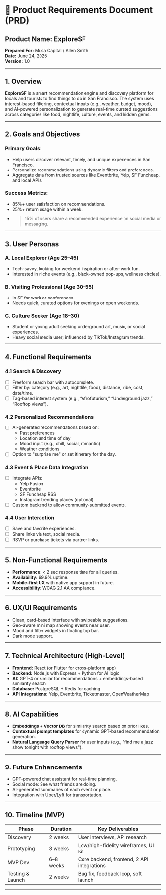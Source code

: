 # 📄 Product Requirements Document (PRD)

## Product Name: **ExploreSF**

**Prepared For:** Musa Capital / Allen Smith  
**Date:** June 24, 2025  
**Version:** 1.0

---

## 1. Overview

**ExploreSF** is a smart recommendation engine and discovery platform for locals and tourists to find things to do in San Francisco. The system uses interest-based filtering, contextual inputs (e.g., weather, budget, mood), and AI-powered personalization to generate real-time curated suggestions across categories like food, nightlife, culture, events, and hidden gems.

---

## 2. Goals and Objectives

### Primary Goals:
- Help users discover relevant, timely, and unique experiences in San Francisco.
- Personalize recommendations using dynamic filters and preferences.
- Aggregate data from trusted sources like Eventbrite, Yelp, SF Funcheap, and local APIs.

### Success Metrics:
- 85%+ user satisfaction on recommendations.
- 25%+ return usage within a week.
- >15% of users share a recommended experience on social media or messaging.

---

## 3. User Personas

### A. Local Explorer (Age 25–45)
- Tech-savvy, looking for weekend inspiration or after-work fun.
- Interested in niche events (e.g., black-owned pop-ups, wellness circles).

### B. Visiting Professional (Age 30–55)
- In SF for work or conferences.
- Needs quick, curated options for evenings or open weekends.

### C. Culture Seeker (Age 18–30)
- Student or young adult seeking underground art, music, or social experiences.
- Heavy social media user; influenced by TikTok/Instagram trends.

---

## 4. Functional Requirements

### 4.1 Search & Discovery
- [ ] Freeform search bar with autocomplete.
- [ ] Filter by: category (e.g., art, nightlife, food), distance, vibe, cost, date/time.
- [ ] Tag-based interest system (e.g., “Afrofuturism,” “Underground jazz,” “Rooftop views”).

### 4.2 Personalized Recommendations
- [ ] AI-generated recommendations based on:
  - Past preferences
  - Location and time of day
  - Mood input (e.g., chill, social, romantic)
  - Weather conditions
- [ ] Option to "surprise me" or set itinerary for the day.

### 4.3 Event & Place Data Integration
- [ ] Integrate APIs:
  - Yelp Fusion
  - Eventbrite
  - SF Funcheap RSS
  - Instagram trending places (optional)
- [ ] Custom backend to allow community-submitted events.

### 4.4 User Interaction
- [ ] Save and favorite experiences.
- [ ] Share links via text, social media.
- [ ] RSVP or purchase tickets via partner links.

---

## 5. Non-Functional Requirements

- **Performance:** < 2 sec response time for all queries.
- **Availability:** 99.9% uptime.
- **Mobile-first UX** with native app support in future.
- **Accessibility:** WCAG 2.1 AA compliance.

---

## 6. UX/UI Requirements

- Clean, card-based interface with swipeable suggestions.
- Geo-aware mini map showing events near user.
- Mood and filter widgets in floating top bar.
- Dark mode support.

---

## 7. Technical Architecture (High-Level)

- **Frontend:** React (or Flutter for cross-platform app)
- **Backend:** Node.js with Express + Python for AI logic
- **AI:** GPT-4 or similar for recommendations + embeddings-based similarity search
- **Database:** PostgreSQL + Redis for caching
- **API Integrations:** Yelp, Eventbrite, Ticketmaster, OpenWeatherMap

---

## 8. AI Capabilities

- **Embeddings + Vector DB** for similarity search based on prior likes.
- **Contextual prompt templates** for dynamic GPT-based recommendation generation.
- **Natural Language Query Parser** for user inputs (e.g., "find me a jazz show tonight with rooftop views").

---

## 9. Future Enhancements

- GPT-powered chat assistant for real-time planning.
- Social mode: See what friends are doing.
- AI-generated summaries of each event or place.
- Integration with Uber/Lyft for transportation.

---

## 10. Timeline (MVP)

| Phase            | Duration     | Key Deliverables                           |
|------------------|--------------|--------------------------------------------|
| Discovery        | 2 weeks      | User interviews, API research              |
| Prototyping      | 3 weeks      | Low/high-fidelity wireframes, UI kit       |
| MVP Dev          | 6–8 weeks    | Core backend, frontend, 2 API integrations |
| Testing & Launch | 2 weeks      | Bug fix, feedback loop, soft launch        |

---
